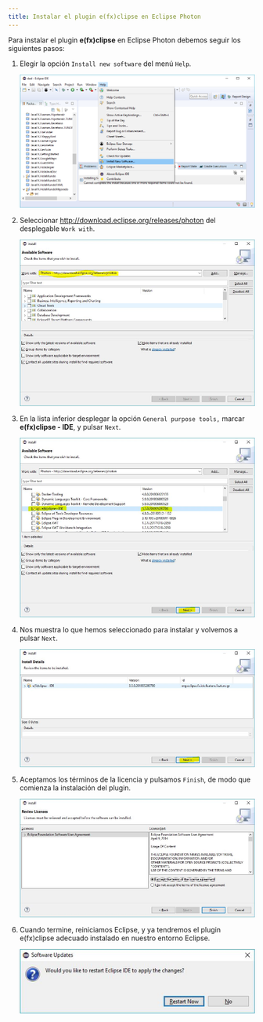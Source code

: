 ```yaml
---
title: Instalar el plugin e(fx)clipse en Eclipse Photon
---
```


Para instalar el plugin **e(fx)clipse** en Eclipse Photon debemos seguir los siguientes pasos:

1. Elegir la opción `Install new software` del menú `Help`.

	![Install new software](imagenes/install-new-software.png)

2. Seleccionar http://download.eclipse.org/releases/photon del desplegable `Work with`.

	![Seleleccionar Work with](imagenes/install1.jpg)

3. En la lista inferior desplegar la opción `General purpose tools,` marcar **e(fx)clipse - IDE**, y pulsar `Next`.

	![Marcar e(fx)clipse para instalarlo](imagenes/install2.jpg)

4. Nos muestra lo que hemos seleccionado para instalar y volvemos a pulsar `Next`.

	![Ver lo que vamos a instalar](imagenes/install3.jpg)

5. Aceptamos los términos de la licencia y pulsamos `Finish`, de modo que comienza la instalación del plugin.

	![Aceptar licencia](imagenes/install4.jpg)

6. Cuando termine, reiniciamos Eclipse, y ya tendremos el plugin e(fx)clipse adecuado instalado en nuestro entorno Eclipse.

	![Reiniciar Eclipse](imagenes/restart-eclipse.jpg)